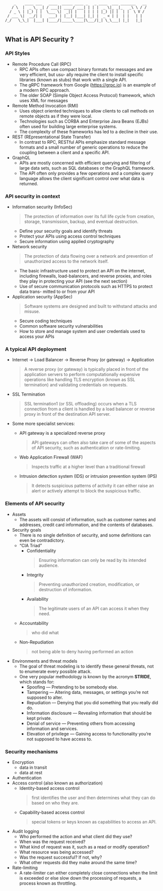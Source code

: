 ```
    _    ____ ___   ____  _____ ____ _   _ ____  ___ _______   __
   / \  |  _ \_ _| / ___|| ____/ ___| | | |  _ \|_ _|_   _\ \ / /
  / _ \ | |_) | |  \___ \|  _|| |   | | | | |_) || |  | |  \ V / 
 / ___ \|  __/| |   ___) | |__| |___| |_| |  _ < | |  | |   | |  
/_/   \_\_|  |___| |____/|_____\____|\___/|_| \_\___| |_|   |_|  
                                                                 

```

## What is API Security ?

### API Styles
- Remote Procedure Call (RPC)
  * RPC APIs often use compact binary formats for messages and are very efficient, but usu- ally require the client to install specific libraries (known as stubs) that work with a single API.
  * The gRPC framework from Google (https://grpc.io) is an example of a modern RPC approach.
  * The older SOAP (Simple Object Access Protocol) framework, which uses XML for messages
- Remote Method Invocation (RMI)
  * Uses object oriented techniques to allow clients to call methods on remote objects as if they were local.
  * Technologies such as CORBA and Enterprise Java Beans (EJBs) often used for building large enterprise systems.
  * The complexity of these frameworks has led to a decline in their use.
- REST (REpresentational State Transfer)
  * In contrast to RPC, RESTful APIs emphasize standard message formats and a small number of generic operations to reduce the coupling between a client and a specific API.
- GraphQL
  * APIs are mostly concerned with efficient querying and filtering of large data sets, such as SQL databases or the GraphQL framework.
  * The API often only provides a few operations and a complex query language allows the client significant control over what data is returned.
  
### API security in context
- Information security (InfoSec)
  > The protection of information over its full life cycle from creation, storage, transmission, backup, and eventual destruction.  
  * Define your security goals and identify threats
  * Protect your APIs using access control techniques 
  * Secure information using applied cryptography
- Network security 
  > The protection of data flowing over a network and prevention of unauthorized access to the network itself.
  * The basic infrastructure used to protect an API on the internet, including firewalls, load-balancers, and reverse proxies, and roles they play in protecting your API (see the next section)
  * Use of secure communication protocols such as HTTPS to protect data trans- mitted to or from your API
- Application security (AppSec)
  > Software systems are designed and built to withstand attacks and misuse.
  * Secure coding techniques
  * Common software security vulnerabilities
  * How to store and manage system and user credentials used to access your APIs

### A typical API deployment

- Internet -> Load Balancer -> Reverse Proxy (or gateway) -> Application

  > A reverse proxy (or gateway) is typically placed in front of the application servers to perform computationally expensive operations like handling TLS encryption (known as SSL termination) and validating credentials on requests.
  
- SSL Termination
  > SSL termination1 (or SSL offloading) occurs when a TLS connection from a client is handled by a load balancer or reverse proxy in front of the destination API server.
  
- Some more specialist services:
  * API gateway is a specialized reverse proxy
    > API gateways can often also take care of some of the aspects of API security, such as authentication or rate-limiting.  
  * Web Application Firewall (WAF)
    > Inspects traffic at a higher level than a traditional firewall
  * Intrusion detection system (IDS) or intrusion prevention system (IPS) 
    > It detects suspicious patterns of activity it can either raise an alert or actively attempt to block the suspicious traffic.
    
### Elements of API security
- Assets
  * The assets will consist of information, such as customer names and addresses, credit card information, and the contents of databases.
- Security goals
  * There is no single definition of security, and some definitions can even be contradictory.
  * “CIA Triad”
    * Confidentiality
      > Ensuring information can only be read by its intended audience.
    * Integrity
      > Preventing unauthorized creation, modification, or destruction of information.
    * Availability
      > The legitimate users of an API can access it when they need.
  * Accountability
    > who did what
  * Non-Repudiation
    > not being able to deny having performed an action
- Environments and threat models
  * The goal of threat modeling is to identify these general threats, not to enumerate every possible attack.
  * One very popular methodology is known by the acronym **STRIDE**, which stands for:
    * Spoofing — Pretending to be somebody else.
    * Tampering — Altering data, messages, or settings you’re not supposed to alter.
    * Repudiation — Denying that you did something that you really did do.
    * Information disclosure — Revealing information that should be kept private.
    * Denial of service — Preventing others from accessing information and services.
    * Elevation of privilege — Gaining access to functionality you’re not supposed to have access to.

### Security mechanisms
- Encryption
  * data in transit
  * data at rest
- Authentication
- Access control (also known as authorization)
  * Identity-based access control
    > first identifies the user and then determines what they can do based on who they are.
  * Capability-based access control
    > special tokens or keys known as capabilities to access an API.
- Audit logging
  * Who performed the action and what client did they use?
  * When was the request received?
  * What kind of request was it, such as a read or modify operation? 
  * What resource was being accessed?
  * Was the request successful? If not, why?
  * What other requests did they make around the same time?
- Rate-limiting
  * A rate-limiter can either completely close connections when the limit is exceeded or else slow down the processing of requests, a process known as throttling.